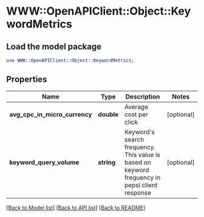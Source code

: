 # WWW::OpenAPIClient::Object::KeywordMetrics

## Load the model package
```perl
use WWW::OpenAPIClient::Object::KeywordMetrics;
```

## Properties
Name | Type | Description | Notes
------------ | ------------- | ------------- | -------------
**avg_cpc_in_micro_currency** | **double** | Average cost per click | [optional] 
**keyword_query_volume** | **string** | Keyword&#39;s search frequency. This value is based on keyword frequency in pepsi client response | [optional] 

[[Back to Model list]](../README.md#documentation-for-models) [[Back to API list]](../README.md#documentation-for-api-endpoints) [[Back to README]](../README.md)


